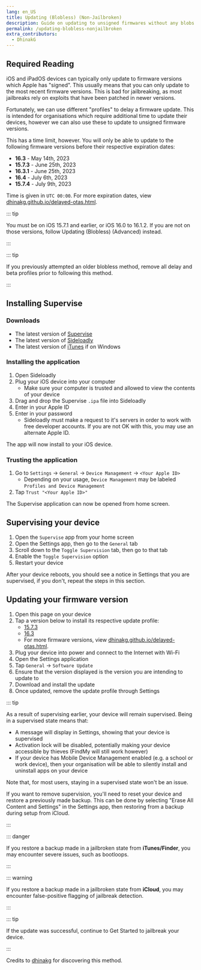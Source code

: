 ```yaml
---
lang: en_US
title: Updating (Blobless) (Non-Jailbroken)
description: Guide on updating to unsigned firmwares without any blobs using Delay profiles.
permalink: /updating-blobless-nonjailbroken
extra_contributors:
  - DhinakG
---
```


## Required Reading

iOS and iPadOS devices can typically only update to firmware versions which Apple has "signed". This usually means that you can only update to the most recent firmware versions. This is bad for jailbreaking, as most jailbreaks rely on exploits that have been patched in newer versions.

Fortunately, we can use different "profiles" to delay a firmware update. This is intended for organisations which require additional time to update their devices, however we can also use these to update to unsigned firmware versions.

This has a time limit, however. You will only be able to update to the following firmware versions before their respective expiration dates:

- **16.3** - May 14th, 2023
- **15.7.3** - June 25th, 2023
- **16.3.1** - June 25th, 2023
- **16.4** - July 6th, 2023
- **15.7.4** - July 9th, 2023

Time is given in `UTC 00:00`. For more expiration dates, view [dhinakg.github.io/delayed-otas.html](https://dhinakg.github.io/delayed-otas.html).

::: tip

You must be on iOS 15.7.1 and earlier, or iOS 16.0 to 16.1.2. If you are not on those versions, follow <router-link to="/updating-blobless-advanced">Updating (Blobless) (Advanced)</router-link> instead.

:::

::: tip

If you previously attempted an older blobless method, remove all delay and beta profiles prior to following this method.

:::

## Installing Supervise

### Downloads

- The latest version of [Supervise](https://cdn.discordapp.com/attachments/925909162666373140/1076743371793629204/Supervise.ipa)
- The latest version of [Sideloadly](https://sideloadly.io/)
- The latest version of [iTunes](https://www.apple.com/itunes/download/win32) if on Windows

### Installing the application

1. Open Sideloadly
1. Plug your iOS device into your computer
    - Make sure your computer is trusted and allowed to view the contents of your device
1. Drag and drop the Supervise `.ipa` file into Sideloadly
1. Enter in your Apple ID
1. Enter in your password
    - Sideloadly must make a request to it's servers in order to work with free developer accounts. If you are not OK with this, you may use an alternate Apple ID.

The app will now install to your iOS device.

### Trusting the application

1. Go to `Settings` -> `General` -> `Device Management` -> `<Your Apple ID>`
    - Depending on your usage, `Device Management` may be labeled `Profiles and Device Management`
1. Tap `Trust "<Your Apple ID>"`

The Supervise application can now be opened from home screen.

## Supervising your device

1. Open the `Supervise` app from your home screen
1. Open the Settings app, then go to the `General` tab
1. Scroll down to the `Toggle Supervision` tab, then go to that tab
1. Enable the `Toggle Supervision` option
1. Restart your device

After your device reboots, you should see a notice in Settings that you are supervised, if you don't, repeat the steps in this section.

## Updating your firmware version

1. Open this page on your device
1. Tap a version below to install its respective update profile:
    - [15.7.3](/assets/files/delay_15_7_3.mobileconfig)
    - [16.3](/assets/files/delay_16_3.mobileconfig)
    - For more firmware versions, view [dhinakg.github.io/delayed-otas.html](https://dhinakg.github.io/delayed-otas.html).
1. Plug your device into power and connect to the Internet with Wi-Fi
1. Open the Settings application
1. Tap `General` -> `Software Update`
1. Ensure that the version displayed is the version you are intending to update to
1. Download and install the update
1. Once updated, remove the update profile through Settings

::: tip

As a result of supervising earlier, your device will remain supervised. Being in a supervised state means that:

- A message will display in Settings, showing that your device is supervised
- Activation lock will be disabled, potentially making your device accessible by thieves (FindMy will still work however)
- If your device has Mobile Device Management enabled (e.g. a school or work device), then your organisation will be able to silently install and uninstall apps on your device

Note that, for most users, staying in a supervised state won't be an issue.

If you want to remove supervision, you'll need to reset your device and restore a previously made backup. This can be done by selecting "Erase All Content and Settings" in the Settings app, then restoring from a backup during setup from iCloud.

:::

::: danger

If you restore a backup made in a jailbroken state from **iTunes/Finder**, you may encounter severe issues, such as bootloops.

:::

::: warning

If you restore a backup made in a jailbroken state from **iCloud**, you may encounter false-positive flagging of jailbreak detection. 

:::

::: tip

If the update was successful, continue to <router-link to="/get-started">Get Started</router-link> to jailbreak your device.

:::

Credits to [dhinakg](https://github.com/dhinakg/) for discovering this method.
